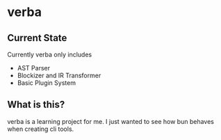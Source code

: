 # verba

## Current State
Currently verba only includes
- AST Parser
- Blockizer and IR Transformer
- Basic Plugin System

## What is this?
verba is a learning project for me. I just wanted to see how bun behaves when creating cli tools.
